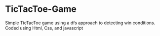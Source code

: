 # TicTacToe-Game
Simple TicTacToe game using a dfs approach to detecting win conditions. Coded using Html, Css, and javascript
